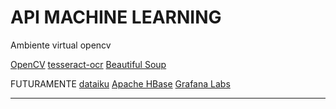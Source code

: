 # API MACHINE LEARNING

Ambiente virtual opencv

[OpenCV](https://opencv.org/)
[tesseract-ocr](https://github.com/tesseract-ocr/)
[Beautiful Soup ](https://www.crummy.com/software/BeautifulSoup/bs4/doc/)

FUTURAMENTE
[dataiku](https://blog.dataiku.com/2016/10/20/machine-learning-web-logs-dataiku-dss)
[Apache HBase](https://www.cetax.com.br/blog/o-que-e-o-apache-hbase/)
[Grafana Labs](https://grafana.com/)

***
